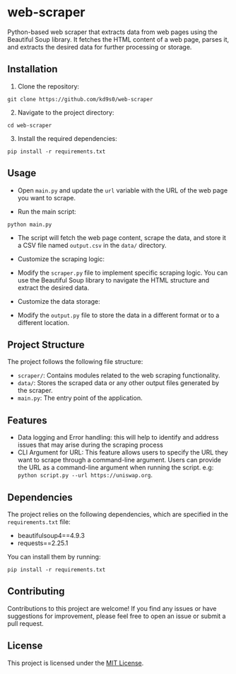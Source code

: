 # web-scraper

Python-based web scraper that extracts data from web pages using the Beautiful Soup library. It fetches the HTML content of a web page, parses it, and extracts the desired data for further processing or storage.

## Installation

1. Clone the repository:
```
git clone https://github.com/kd9s0/web-scraper
```

2. Navigate to the project directory:
```
cd web-scraper
```

3. Install the required dependencies:
```
pip install -r requirements.txt
```


## Usage

- Open `main.py` and update the `url` variable with the URL of the web page you want to scrape.

- Run the main script:
```
python main.py
```
- The script will fetch the web page content, scrape the data, and store it a CSV file named `output.csv` in the `data/` directory.

- Customize the scraping logic:
- Modify the `scraper.py` file to implement specific scraping logic. You can use the Beautiful Soup library to navigate the HTML structure and extract the desired data.

- Customize the data storage:
- Modify the `output.py` file to store the data in a different format or to a different location.



## Project Structure

The project follows the following file structure:

- `scraper/`: Contains modules related to the web scraping functionality.
- `data/`: Stores the scraped data or any other output files generated by the scraper.
- `main.py`: The entry point of the application.

## Features
- Data logging and Error handling: this will help to identify and address issues that may arise during the scraping process
- CLI Argument for URL: This feature allows users to specify the URL they want to scrape through a command-line argument. Users can provide the URL as a command-line argument when running the script. e.g: `python script.py --url https://uniswap.org`.

## Dependencies

The project relies on the following dependencies, which are specified in the `requirements.txt` file:
- beautifulsoup4==4.9.3
- requests==2.25.1

You can install them by running:

```
pip install -r requirements.txt
```


## Contributing

Contributions to this project are welcome! If you find any issues or have suggestions for improvement, please feel free to open an issue or submit a pull request.

## License

This project is licensed under the [MIT License](LICENSE).





